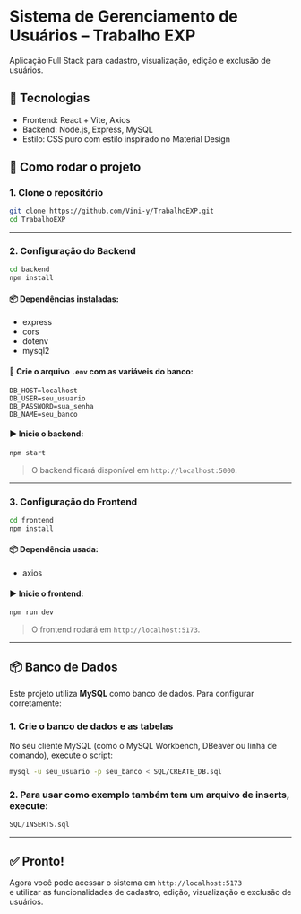 # Sistema de Gerenciamento de Usuários – Trabalho EXP

Aplicação Full Stack para cadastro, visualização, edição e exclusão de usuários.

## 🧰 Tecnologias

- Frontend: React + Vite, Axios
- Backend: Node.js, Express, MySQL
- Estilo: CSS puro com estilo inspirado no Material Design

## 🚀 Como rodar o projeto

### 1. Clone o repositório

```bash
git clone https://github.com/Vini-y/TrabalhoEXP.git
cd TrabalhoEXP
```

---

### 2. Configuração do Backend

```bash
cd backend
npm install
```

#### 📦 Dependências instaladas:

- express
- cors
- dotenv
- mysql2

#### 🔐 Crie o arquivo `.env` com as variáveis do banco:

```env
DB_HOST=localhost
DB_USER=seu_usuario
DB_PASSWORD=sua_senha
DB_NAME=seu_banco
```

#### ▶️ Inicie o backend:

```bash
npm start
```

> O backend ficará disponível em `http://localhost:5000`.

---

### 3. Configuração do Frontend

```bash
cd frontend
npm install
```

#### 📦 Dependência usada:

- axios

#### ▶️ Inicie o frontend:

```bash
npm run dev
```

> O frontend rodará em `http://localhost:5173`.

---

## 📦 Banco de Dados

Este projeto utiliza **MySQL** como banco de dados. Para configurar corretamente:

### 1. Crie o banco de dados e as tabelas

No seu cliente MySQL (como o MySQL Workbench, DBeaver ou linha de comando), execute o script:

```bash
mysql -u seu_usuario -p seu_banco < SQL/CREATE_DB.sql

```
### 2. Para usar como exemplo também tem um arquivo de inserts, execute:

```sql
SQL/INSERTS.sql

```

---

## ✅ Pronto!

Agora você pode acessar o sistema em `http://localhost:5173`  
e utilizar as funcionalidades de cadastro, edição, visualização e exclusão de usuários.
